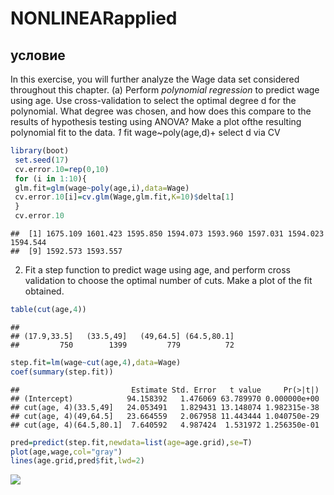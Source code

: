 NONLINEARapplied
================

## условие

In this exercise, you will further analyze the Wage data set considered
throughout this chapter. (a) Perform *polynomial regression* to predict
wage using age. Use cross-validation to select the optimal degree d for
the polynomial. What degree was chosen, and how does this compare to the
results of hypothesis testing using ANOVA? Make a plot ofthe resulting
polynomial fit to the data. *1* fit wage~poly(age,d)+ select d via CV

``` r
library(boot)
 set.seed(17)
 cv.error.10=rep(0,10)
 for (i in 1:10){
 glm.fit=glm(wage~poly(age,i),data=Wage)
 cv.error.10[i]=cv.glm(Wage,glm.fit,K=10)$delta[1]
 }
 cv.error.10
```

    ##  [1] 1675.109 1601.423 1595.850 1594.073 1593.960 1597.031 1594.023 1594.544
    ##  [9] 1592.573 1593.557

2)  Fit a step function to predict wage using age, and perform cross
    validation to choose the optimal number of cuts. Make a plot of the
    fit obtained.

``` r
table(cut(age,4))
```

    ## 
    ## (17.9,33.5]   (33.5,49]   (49,64.5] (64.5,80.1] 
    ##         750        1399         779          72

``` r
step.fit=lm(wage~cut(age,4),data=Wage)
coef(summary(step.fit))
```

    ##                         Estimate Std. Error   t value     Pr(>|t|)
    ## (Intercept)            94.158392   1.476069 63.789970 0.000000e+00
    ## cut(age, 4)(33.5,49]   24.053491   1.829431 13.148074 1.982315e-38
    ## cut(age, 4)(49,64.5]   23.664559   2.067958 11.443444 1.040750e-29
    ## cut(age, 4)(64.5,80.1]  7.640592   4.987424  1.531972 1.256350e-01

``` r
pred=predict(step.fit,newdata=list(age=age.grid),se=T)
plot(age,wage,col="gray")
lines(age.grid,pred$fit,lwd=2)
```

![](StepFapplied_files/figure-gfm/unnamed-chunk-1-1.png)<!-- -->
